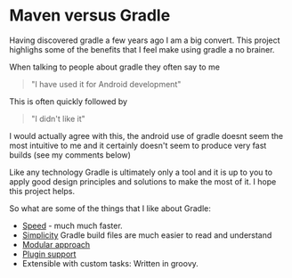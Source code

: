 # Maven versus Gradle

Having discovered gradle a few years ago I am a big convert.  This project highlighs some of the benefits that I feel make using gradle a no brainer.

When talking to people about gradle they often say to me 

>"I have used it for Android development"

This is often quickly followed by
 > "I didn't like it"

I would actually agree with this, the android use of gradle doesnt seem the most intuitive to me and it certainly doesn't seem to produce very fast builds (see my comments below)

Like any technology Gradle is ultimately only a tool and it is up to you to apply good design principles and solutions to make the most of it.  I hope this project helps.

So what are some of the things that I like about Gradle:

- [Speed](documentation/speed.md) - much much faster.
- [Simplicity](documentation/simplicity.md) Gradle build files are much easier to read and understand
- [Modular approach](documentation/modular.md)
- [Plugin support](documentation/plugins.md)
- Extensible with custom tasks: Written in groovy.
